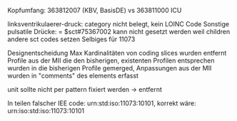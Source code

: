 Kopfumfang:
363812007 (KBV, BasisDE) vs 363811000 ICU

linksventrikulaerer-druck: category nicht belegt, kein LOINC Code
Sonstige pulsatile Drücke: = $sct#75367002 kann nicht gesetzt werden weil children andere sct codes setzen
Selbiges für 11073

Designentscheidung
Max Kardinalitäten von coding slices wurden entfernt
Profile aus der MII die den bisherigen, existenten Profilen entsprechen wurden in die bisherigen Profile gemerged, Anpassungen aus der MII wurden in "comments" des elements erfasst

unit sollte nicht per pattern fixiert werden -> entfernt

In teilen falscher IEE code: urn:std:iso:11073:10101, korrekt wäre: urn:iso:std:iso:11073:10101